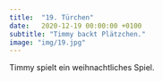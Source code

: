 ```yaml
---
title:  "19. Türchen"
date:   2020-12-19 00:00:00 +0100
subtitle: "Timmy backt Plätzchen."
image: "img/19.jpg"
---
```


Timmy spielt ein weihnachtliches Spiel.